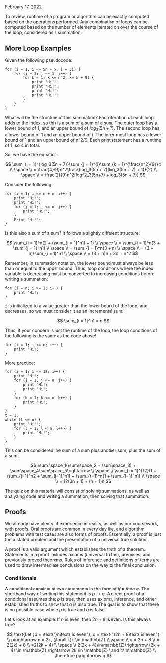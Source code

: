 # 
February 17, 2022

To review, runtime of a program or algorithm can be exactly computed based on the operations performed. Any combination of loops can be computed based on the number of elements iterated on over the course of the loop, considered as a summation.

## More Loop Examples
Given the following pseudocode:

```
for (i = 1; i <= 5n + 5; i = 3i) {
    for (j = 1; j <= 1; j++) {
        for k = 1; k <= n^2; k= k + 9) {
            print "Hi!";
            print "Hi!";
            print "Hi!";
            print "Hi!";
        }
    }
}
```

What will be the structure of this summation? Each iteration of each loop adds to the index, so this is a sum of a sum of a sum. The outer loop has a lower bound of 1, and an upper bound of $log_3(5n + 7)$. The second loop has a lower bound of 1 and an upper bound of i. The inner most loop has a lower bound of 1 and an upper bound of n^2/9. Each print statement has a runtime of 1, so 4 in total.

So, we have the equation:

$$
\sum_{i = 1}^{log_3(5n + 7)}\sum_{j = 1}^{i}\sum_{k = 1}^{\frac{n^2}{9}}4 \\
\space \\
= \frac{4}{9}n^2\frac{(log_3(5n + 7)(log_3(5n + 7) + 1)}{2} \\
\space \\
= \frac{2}{9}n^2[log^2_3(5n+7) + log_3(5n + 7)]
$$

Consider the following:

```
for (i = 1; i <= n + n; i++) {
    print "Hi!";
    print "Hi!";
    for (j = 1; j <= n; j++) {
        print "Hi!";
    }
    Print "Hi!"; 
}
```

Is this also a sum of a sum? It follows a slightly different structure:

$$
\sum_{i = 1}^n(2 + (\sum_{j = 1}^n1) + 1) \\
\space \\
= \sum_{i = 1}^n(3 + \sum_{j = 1}^n1) \\
\space \\
= \sum_{i = 1}^n(3 + n) \\
\space \\
= (3 + n)\sum_{i = 1}^n1 \\
\space \\
= (3 + n)n = 3n + n^2
$$

Remember, in summation notation, the lower bound must always be less than or equal to the upper bound. Thus, loop conditions where the index variable is decreasing must be converted to increasing conditions before writing a summation:

```
for (i = n; i >= 1; i--) {
    print "Hi!;
}
```

<code>i</code> is initialized to a value greater than the lower bound of the loop, and decreases, so we must consider it as an incremental sum:

$$
\sum_{i = 1}^n1 = n
$$

Thus, if your concern is just the runtime of the loop, the loop conditions of the following is the same as the code above!

```
for (i = 1; i <= n; i++) {
    print "Hi!;
}
```

More practice:
```
for (i = 1; i <= 12; i++) {
    print "Hi!;
    for (j = 1; j <= n; j++) {
        print "Hi!;
        print "Hi!;
    }
    for (k = 1; k <= n; k++) {
        print "Hi!;
    }
}
t = 1;
while (t <= n) {
    print "Hi!";
    for (l = 1; l < n; l++>) {
        print "Hi!";
    }
}
```

This can be considered the sum of a sum plus another sum, plus the sum of a sum:

$$
\sum \space_1(\sum\space_2 + \sum\space_3) + \sum\space_4\sum\space_5\rightarrow \\
\space \\
\sum_{i = 1}^{12}(1 + \sum_{j=1}^n2 + \sum_{j=1}^n1) + \sum_{t=1}^n(1 + \sum_{l=1}^n1) \\
\space \\
= 12(3n + 1) + (n + 1)n
$$

The quiz on this material will consist of solving summations, as well as analyzing code and writing a summation, then solving that summation.

## Proofs
We already have plenty of experience in reality, as well as our coursework, with proofs. Oral proofs are common in every day life, and algorithm problems with test cases are also forms of proofs. Essentially, a proof is just the a stated problem and the presentation of a universal true solution.

A proof is a valid argument which establishes the truth of a theorem. Statements in a proof includes axioms (universal truths), premises, and previously proved theorems. Rules of inference and definitions of terms are used to draw intermediate conclusions on the way to the final conclusion.

### Conditionals
A conditional consists of two statements in the form of *if p then q.* The shorthand way of writing this statement is $p \rightarrow q$. A direct proof of a conditional assumes that *p* is true, then uses axioms, inference, and other established truths to show that *q* is also true. The goal is to show that there is no possible case where *p* is true and *q* is false.

Let's look at an example:
If $n$ is even, then $2n + 8$ is even.
Is this always true?

$$
\text{Let }p = \text{"}n\text{ is even"}, q = \text{"}2n + 8\text{ is even"} \\
p\rightarrow n = 2k, (\forall k)k \in \mathbb{Z} \\
\space \\
q = 2n + 8 \\
= 2(2k) + 8 \\
=2(2k + 4) \\
\space \\
2(2k + 4)\in\mathbb{Z}\rightarrow (2k + 4) \in \mathbb{Z} \rightarrow 2k \in \mathbb{Z} \land 4\in\mathbb{Z} \\
\therefore p\rightarrow q
$$